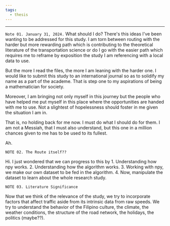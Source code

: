 ```yaml
---
tags:
  - thesis
---
```

---
`Note 01. January 31, 2024.` What should I do?
There's this ideas I've been wanting to be addressed for this study. I am torn between routing with the harder but more rewarding path which is contributing to the theoretical literature of the transportation science or do I go with the easier path which requires me to reframe by exposition the study I am referencing with a local data to use. 

But the more I read the files, the more I am leaning with the harder one. I would like to submit this study to an international journal so as to solidify my name as a part of the academe. That is step one to my aspirations of being a mathematician for society. 

Moreover, I am bringing not only myself in this journey but the people who have helped me put myself in this place where the opportunities are handed with me to use. Not a slightest of hopelessness should foster in me given the situation I am in. 

That is, no holding back for me now. I must do what I should do for them. I am not a Messiah, that I must also understand, but this one in a million chances given to me has to be used to its fullest. 

Ah. 

`NOTE 02. The Route itself??`

Hi. I just wondered that we can progress to this by 
	1. Understanding how npy works. 
	2. Understanding how the algorithm works.
	3. Working with npy, we make our own dataset to be fed in the algorithm.
	4. Now, manipulate the dataset to learn about the whole research study.

`NOTE 03. Literature Significance`

Now that we think of the relevance of the study, we try to incorporate factors that affect traffic aside from its intrinsic data from raw speeds. We try to understand the behavior of the Filipino culture, the climate, the weather conditions, the structure of the road network, the holidays, the politics (maybe??).

